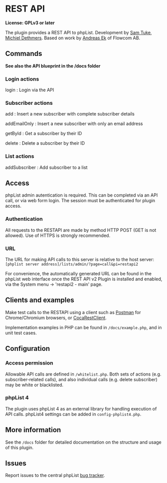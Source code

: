 REST API
========

**License: GPLv3 or later**

The plugin provides a REST API to phpList.
Development by [Sam Tuke](http://samtuke.com), [Michiel
Dethmers](http://phplist.com). Based on work by [Andreas
Ek](https://twitter.com/ekandreas) of Flowcom AB.

Commands
--------

**See also the API blueprint in the /docs folder**

### Login actions

login
:   Login via the API

### Subscriber actions

add
:   Insert a new subscriber with complete subscriber details

addEmailOnly
:   Insert a new subscriber with only an email address

getById
:   Get a subscriber by their ID

delete
:   Delete a subscriber by their ID

### List actions

addSubscriber
:   Add subscriber to a list

Access
------

phpList admin autentication is required. This can be completed via an
API call, or via web form login. The session must be authenticated for
plugin access.

### Authentication

All requests to the RESTAPI are made by method HTTP POST (GET is not
allowed). Use of HTTPS is strongly recommended.

### URL

The URL for making API calls to this server is relative to the host server: 
`[phplist server address]/lists/admin/?page=call&pi=restapi2`

For convenience, the automatically generated URL can be found in the phpList web interface once the REST API v2 Plugin is installed and enabled, via the System menu -> 'restapi2 - main' page.

Clients and examples
--------------------

Make test calls to the RESTAPI using a client such as
[Postman](https://chrome.google.com/webstore/detail/postman-rest-client/fdmmgilgnpjigdojojpjoooidkmcomcm?hl=en)
for Chrome/Chromium browsers, or
[CocaRestClient](https://mmattozzi.github.io/cocoa-rest-client/).

Implementation examples in PHP can be found in `/docs/example.php`, and
in unit test cases.

Configuration
-------------

### Access permission

Allowable API calls are defined in `/whitelist.php`. Both sets of
actions (e.g. subscriber-related calls), and also individual calls (e.g.
delete subscriber) may be white or blacklisted.

### phpList 4

The plugin uses phpList 4 as an external library for handling execution
of API calls. phpList4 settings can be added in `config-phplist4.php`.

More information
----------------

See the `/docs` folder for detailed documentation on the structure and
usage of this plugin.

Issues
------

Report issues to the central phpList [bug
tracker](https://mantis.phplist.com/).
